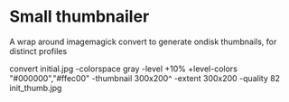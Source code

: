 


# Small thumbnailer

A wrap around imagemagick convert to generate ondisk thumbnails, 
for distinct profiles

convert initial.jpg -colorspace gray -level +10% +level-colors "#000000","#ffec00" -thumbnail 300x200^ -extent 300x200 -quality 82 init_thumb.jpg



